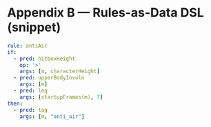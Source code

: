 # Appendix B — Rules-as-Data DSL (snippet)

```yaml
rule: antiAir
if:
  - pred: hitboxHeight
    op: '>'
    args: [m, characterHeight]
  - pred: upperBodyInvuln
    args: [m]
  - pred: leq
    args: [startupFrames(m), 7]
then:
  - pred: tag
    args: [m, "anti_air"]
